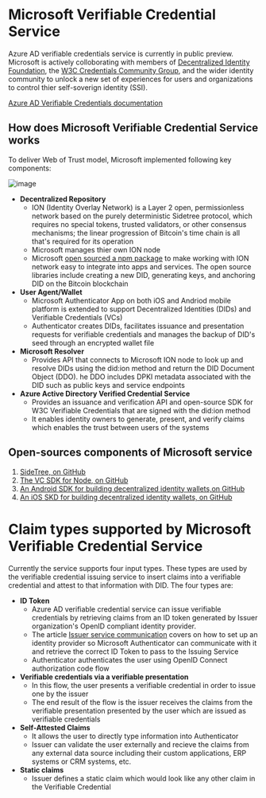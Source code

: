 # Microsoft Verifiable Credential Service
Azure AD verifiable credentials service is currently in public preview. Microsoft is actively colloborating with members of [Decentralized Identity Foundation](https://identity.foundation/), the [W3C Credentials Community Group](https://www.w3.org/TR/did-core/), and the wider identity community to unlock a new set of experiences for users and organizations to control thier self-soverign identity (SSI).

[Azure AD Verifiable Credentials documentation](https://docs.microsoft.com/en-us/azure/active-directory/verifiable-credentials/)

## How does Microsoft Verifiable Credential Service works
To deliver Web of Trust model, Microsoft implemented following key components:

![image](https://docs.microsoft.com/en-us/azure/active-directory/verifiable-credentials/media/decentralized-identifier-overview/microsoft-did-system.png)

* **Decentralized Repository** 
    * ION (Identity Overlay Network) is a Layer 2 open, permissionless network based on the purely deterministic Sidetree protocol, which requires no special tokens, trusted validators, or other consensus mechanisms; the linear progression of Bitcoin's time chain is all that's required for its operation
    * Microsoft manages thier own ION node
    * Microsoft [open sourced a npm package](https://www.npmjs.com/package/@decentralized-identity/ion-tools) to make working with ION network easy to integrate into apps and services. The open source libraries include creating a new DID, generating keys, and anchoring DID on the Bitcoin blockchain
* **User Agent/Wallet**
   * Microsoft Authenticator App on both iOS and Andriod mobile platform is extended to support Decentralized Identities (DIDs) and Verifiable Credentials (VCs)
   * Authenticator creates DIDs, facilitates issuance and presentation requests for verifiable credentials and manages the backup of DID's seed through an encrypted wallet file
* **Microsoft Resolver**
   * Provides API that connects to Microsoft ION node to look up and resolve DIDs using the did:ion method and return the DID Document Object (DDO). he DDO includes DPKI metadata associated with the DID such as public keys and service endpoints
* **Azure Active Directory Verified Credential Service**
   * Provides an issuance and verification API and open-source SDK for W3C Verifiable Credentials that are signed with the did:ion method
   * It enables identity owners to generate, present, and verify claims which enables the trust between users of the systems       

## Open-sources components of Microsoft service
1. [SideTree, on GitHub](https://github.com/decentralized-identity/sidetree)
2. [The VC SDK for Node, on GitHub](https://github.com/microsoft/VerifiableCredentials-Verification-SDK-Typescript)
3. [An Android SDK for building decentralized identity wallets,on GitHub](https://github.com/microsoft/VerifiableCredential-SDK-Android)
4. [An iOS SKD for building decentralized identity wallets, on GitHub](https://github.com/microsoft/VerifiableCredential-SDK-iOS)

# Claim types supported by Microsoft Verifiable Credential Service

Currently the service supports four input types. These types are used by the verifiable credential issuing service to insert claims into a verifiable credential and attest to that information with DID. The four types are:

* **ID Token**
   *  Azure AD verifiable credential service can issue verifiable credentials by retrieving claims from an ID token generated by Issuer organization's OpenID compliant identity provider. 
   *  The article [Issuer service communication](https://docs.microsoft.com/en-us/azure/active-directory/verifiable-credentials/issuer-openid) covers on how to set up an identity provider so Microsoft Authenticator can communicate with it and retrieve the correct ID Token to pass to the Issuing Service
   *  Authenticator authenticates the user using OpenID Connect authorization code flow
* **Verifiable credentials via a verifiable presentation**
   * In this flow, the user presents a verifiable credential in order to issue one by the issuer
   * The end result of the flow is the issuer receives the claims from the verifiable presentation presented by the user which are issued as verifiable credentials  
* **Self-Attested Claims**
   * It allows the user to directly type information into Authenticator
   * Issuer can validate the user externally and recieve the claims from any external data source including their custom applications, ERP systems or CRM systems, etc. 
* **Static claims**
   * Issuer defines a static claim which would look like any other claim in the Verifiable Credential   
